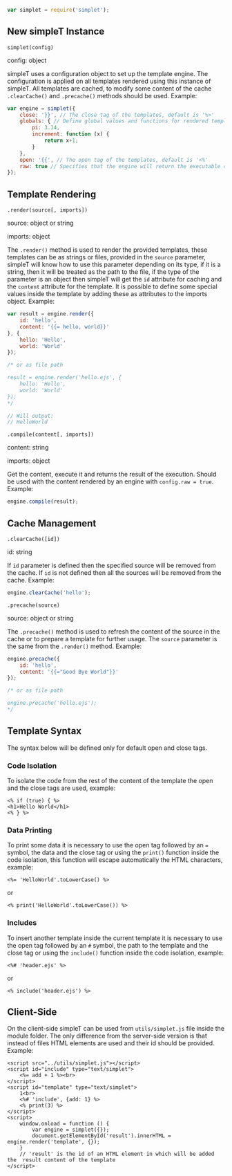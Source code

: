 ```javascript
var simplet = require('simplet');
```

## New simpleT Instance
`simplet(config)`

config: object

simpleT uses a configuration object to set up the template engine. The configuration is applied on all templates rendered using this instance of simpleT. All templates are cached, to modify some content of the cache `.clearCache()` and `.precache()` methods should be used. Example:
```javascript
var engine = simplet({
    close: '}}', // The close tag of the templates, default is '%>'
    globals: { // Define global values and functions for rendered templates
        pi: 3.14,
        increment: function (x) {
            return x+1;
        }
    },
    open: '{{', // The open tag of the templates, default is '<%'
    raw: true // Specifies that the engine will return the executable content of the template, not the result, default is false
});
```

## Template Rendering
`.render(source[, imports])`

source: object or string

imports: object

The `.render()` method is used to render the provided templates, these templates can be as strings or files, provided in the `source` parameter, simpleT will know how to use this parameter depending on its type, if it is a string, then it will be treated as the path to the file, if the type of the parameter is an object then simpleT will get the `id` attribute for caching and the `content` attribute for the template. It is possible to define some special values inside the template by adding these as attributes to the imports object. Example:
```javascript
var result = engine.render({
    id: 'hello',
    content: '{{= hello, world}}'
}, {
    hello: 'Hello',
    world: 'World'
});

/* or as file path

result = engine.render('hello.ejs', {
    hello: 'Hello',
    world: 'World'
});
*/

// Will output:
// HelloWorld
```

`.compile(content[, imports])`

content: string

imports: object

Get the content, execute it and returns the result of the execution. Should be used with the content rendered by an engine with `config.raw = true`. Example:
```javascript
engine.compile(result);
```
## Cache Management
`.clearCache([id])`

id: string

If `id` parameter is defined then the specified source will be removed from the cache. If `id` is not defined then all the sources will be removed from the cache. Example:
```javascript
engine.clearCache('hello');
```

`.precache(source)`

source: object or string

The `.precache()` method is used to refresh the content of the source in the cache or to prepare a template for further usage. The `source` parameter is the same from the `.render()` method. Example:
```javascript
engine.precache({
    id: 'hello',
    content: '{{="Good Bye World"}}'
});

/* or as file path

engine.precache('hello.ejs');
*/
```
## Template Syntax
The syntax below will be defined only for default open and close tags.
### Code Isolation
To isolate the code from the rest of the content of the template the open and the close tags are used, example:

	<% if (true) { %>
	<h1>Hello World</h1>
	<% } %>

### Data Printing
To print some data it is necessary to use the open tag followed by an `=` symbol, the data and the close tag or using the `print()` function inside the code isolation, this function will escape automatically the HTML characters, example:

	<%= 'HelloWorld'.toLowerCase() %>

or

	<% print('HelloWorld'.toLowerCase()) %>

### Includes
To insert another template inside the current template it is necessary to use the open tag followed by an `#` symbol, the path to the template and the close tag or using the `include()` function inside the code isolation, example:

	<%# 'header.ejs' %>

or

	<% include('header.ejs') %>
## Client-Side
On the client-side simpleT can be used from `utils/simplet.js` file inside the module folder. The only difference from the server-side version is that instead of files HTML elements are used and their id should be provided. Example:

	<script src="../utils/simplet.js"></script>
	<script id="include" type="text/simplet">
		<%= add + 1 %><br>
	</script>
	<script id="template" type="text/simplet">
		1<br>
		<%# 'include', {add: 1} %>
		<% print(3) %>
	</script>
	<script>
		window.onload = function () {
			var engine = simplet({});
			document.getElementById('result').innerHTML = engine.render('template', {});
		}
		// 'result' is the id of an HTML element in which will be added the  result content of the template
	</script>